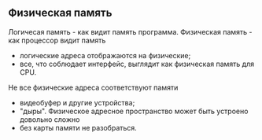 ## Физическая память
Логичесая память - как видит память программа.
Физическая память - как процессор видит память
- логические адреса отображаются на физические;
- все, что соблюдает интерфейс, выглядит как физическая память для CPU.

Не все физические адреса соответствуют памяти
- видеобуфер и другие устройства;
- "дыры".
Физическое адресное пространство может быть устроено довольно сложно
- без карты памяти не разобраться.